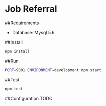 Job Referral
=====
##Requirements
* Database: Mysql 5.6

##Install
```bash
npm install
```

##Run
```bash
PORT=9001 ENVIRONMENT=development npm start
```

##Test
```bash
npm test
```

##Configuration
TODO
